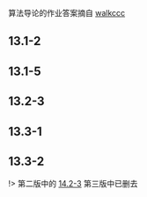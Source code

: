 算法导论的作业答案摘自 [walkccc](https://walkccc.github.io/CLRS/)

## 13.1-2

## 13.1-5

## 13.2-3

## 13.3-1

## 13.3-2


!> 第二版中的 [14.2-3](https://cdn.jsdelivr.net/gh/JingqingLin/ImageHosting@master/img/20200515170540.png) 第三版中已删去